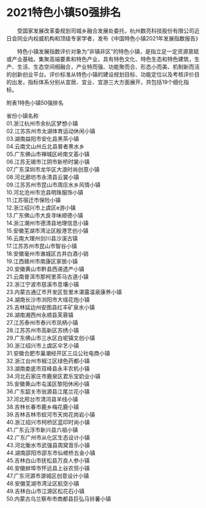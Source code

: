 # 2021特色小镇50强排名  
&emsp;&emsp;受国家发展改革委规划司城乡融合发展处委托，杭州数亮科技股份有限公司近日会同业内权威机构和顶级专家学者，发布《中国特色小镇2021年发展指数报告》  

&emsp;&emsp;特色小镇发展指数评价对象为“非镇非区”的特色小镇，是指立足一定资源禀赋或产业基础，集聚高端要素和特色产业，具有特色文化、特色生态和特色建筑，生产、生活、生态空间相融合，产业特而强、功能聚而合、形态小而美、机制新而活的创新创业平台。评价标准从特色小镇的建设规划目标、功能定位以及考核评价目的出发，指标体系分别从宜居、宜业、宜游三大方面展开，共包括19个细化指标。  

附表1特色小镇50强排名  

省份小镇名称  
01.浙江杭州市余杭区梦想小镇  
02.江苏苏州市太湖体育运动休闲小镇  
03.湖南益阳市安化县黑茶小镇  
04.云南文山州丘北县普者黑水乡  
05.广东佛山市禅城区岭南文荟小镇  
06.江苏无锡市江阴市新桥时裳小镇  
07.广东深圳市龙华区大浪时尚创意小镇  
08.河北廊坊市永清县云裳小镇  
09.江苏苏州市昆山市周庄水乡风情小镇  
10.河北沧州市沧县明珠服饰小镇  
11.江苏宿迁市保险小镇  
12.浙江绍兴市上虞区e游小镇  
13.广东佛山市大良寻味顺德小镇  
14.浙江潮州市德清县地理信息小镇  
15.安徽芜湖市湾沚区殷港艺创小镇  
16.云南大理州剑川县沙溪古镇  
17.江苏苏州市昆山市智谷小镇  
18.安徽毫州市谯城区古井白酒小销  
19.江西赣州市南康区家居小镇  
20.安徽黄山市黔县西递遗产小镇  
21.云南普洱市那柯里茶马古道小镇  
22.浙江宁波市慈溪市息壤小镇  
23.内蒙古通辽市开发区哲里木湛露温泉康养小镇  
24.湖南长沙市浏阳市大瑶花炮小镇  
25.吉林延边州安图县红丰矿泉水小镇  
26.湖南湘西州永顺县芙蓉镇  
27.江苏泰州市泰兴市凤柄小镇  
28.江苏苏州市高新区苏绣小镇  
29.广东佛山市三水区白坭镇文创小镇  
30.浙江绍兴市上虞区伞艺小镇  
31.安徽合肥市巢潮经开区三瓜公社电商小镇  
32.浙江台州市椒江区绿色药都小镇  
33.湖南娄底市双峰县永丰农机小镇  
34.河北石家庄市鹿泉区君乐宝奶业小镇  
35.安徽黄山市屯溪区黎阳休闲小镇  
36.广东韶关市翁源县江尾兰花小镇  
37.河北邢台市清河县羊线小镇  
38.吉林长春市鹿乡梅花鹿小镇  
39.吉林吉林市蛟河市天岗花岗岩小镇  
40.浙江绍兴市柯桥区蓝印时尚小镇  
41.广东云浮市新兴县六祖小镇  
42.广东广州市从化区生态设计小镇  
43.河北衡水市武强县周窝音乐小镇  
44.湖南邵阳市邵东市仙槎桥五金小镇  
45.吉林白山市抚松县万良人参小镇  
46.安徽蚌埠市怀远县上谷农贸小镇  
47.广东河源市源城区创意设计小镇  
48.安徽芜湖市湾沚区航空小镇  
49.吉林白山市江源区松花石小镇  
50.内蒙古乌兰察布市商都县巨弘马铃薯小镇  
<!-- Last processed: 2025-07-22 03:44:32 -->
